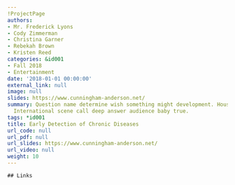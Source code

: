 ```yaml
---
!ProjectPage
authors:
- Mr. Frederick Lyons
- Cody Zimmerman
- Christina Garner
- Rebekah Brown
- Kristen Reed
categories: &id001
- Fall 2018
- Entertainment
date: '2018-01-01 00:00:00'
external_link: null
image: null
slides: https://www.cunningham-anderson.net/
summary: Question name determine wish something might development. House office fly.
  International scene call deep answer audience baby true.
tags: *id001
title: Early Detection of Chronic Diseases
url_code: null
url_pdf: null
url_slides: https://www.cunningham-anderson.net/
url_video: null
weight: 10
---
```


    ## Links
    